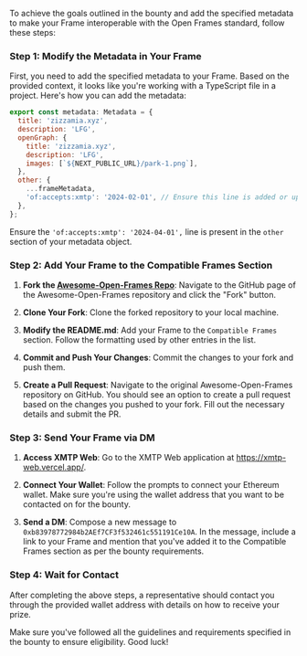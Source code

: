 To achieve the goals outlined in the bounty and add the specified metadata to make your Frame interoperable with the Open Frames standard, follow these steps:

### Step 1: Modify the Metadata in Your Frame

First, you need to add the specified metadata to your Frame. Based on the provided context, it looks like you're working with a TypeScript file in a project. Here's how you can add the metadata:

```jsx
export const metadata: Metadata = {
  title: 'zizzamia.xyz',
  description: 'LFG',
  openGraph: {
    title: 'zizzamia.xyz',
    description: 'LFG',
    images: [`${NEXT_PUBLIC_URL}/park-1.png`],
  },
  other: {
    ...frameMetadata,
    'of:accepts:xmtp': '2024-02-01', // Ensure this line is added or updated
  },
};
```

Ensure the `'of:accepts:xmtp': '2024-04-01',` line is present in the `other` section of your metadata object.

### Step 2: Add Your Frame to the Compatible Frames Section

1. **Fork the [Awesome-Open-Frames Repo](https://github.com/open-frames/awesome-open-frames)**: Navigate to the GitHub page of the Awesome-Open-Frames repository and click the "Fork" button.

2. **Clone Your Fork**: Clone the forked repository to your local machine.

3. **Modify the README.md**: Add your Frame to the `Compatible Frames` section. Follow the formatting used by other entries in the list.

4. **Commit and Push Your Changes**: Commit the changes to your fork and push them.

5. **Create a Pull Request**: Navigate to the original Awesome-Open-Frames repository on GitHub. You should see an option to create a pull request based on the changes you pushed to your fork. Fill out the necessary details and submit the PR.

### Step 3: Send Your Frame via DM

1. **Access XMTP Web**: Go to the XMTP Web application at https://xmtp-web.vercel.app/.

2. **Connect Your Wallet**: Follow the prompts to connect your Ethereum wallet. Make sure you're using the wallet address that you want to be contacted on for the bounty.

3. **Send a DM**: Compose a new message to `0xb83978772984b2AEf7CF3f532461c551191Ce10A`. In the message, include a link to your Frame and mention that you've added it to the Compatible Frames section as per the bounty requirements.

### Step 4: Wait for Contact

After completing the above steps, a representative should contact you through the provided wallet address with details on how to receive your prize.

Make sure you've followed all the guidelines and requirements specified in the bounty to ensure eligibility. Good luck!
